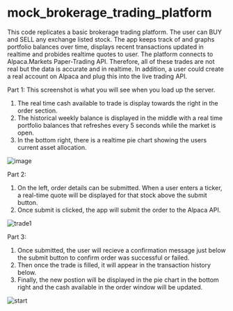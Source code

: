 # mock_brokerage_trading_platform
This code replicates a basic brokerage trading platform.
The user can BUY and SELL any exchange listed stock. The app keeps track of and graphs portfolio balances over time, displays recent transactions updated in realtime and probides realtime quotes to user.
The platform connects to Alpaca.Markets Paper-Trading API. Therefore, all of these trades are not real but the data is accurate and in realtime. In addition, a user could create a real account on Alpaca and plug this into the live trading API.


Part 1:
This screenshot is what you will see when you load up the server.
1. The real time cash available to trade is display towards the right in the order section.
2. The historical weekly balance is displayed in the middle with a real time portfolio balances that refreshes every 5 seconds while the market is open.
3. In the bottom right, there is a realtime pie chart showing the users current asset allocation.

   
![image](https://github.com/mdrum29/mock_brokerage_trading_platform/assets/96875916/0e25d2d4-ed22-438b-93d6-89918440c860)




Part 2:
1. On the left, order details can be submitted. When a user enters a ticker, a real-time quote will be displayed for that stock above the submit button.
2. Once submit is clicked, the app will submit the order to the Alpaca API.

   
![trade1](https://github.com/mdrum29/mock_brokerage_trading_platform/assets/96875916/0a2d9218-ea50-4036-9de2-f6ed4f449fd5)



Part 3:
1. Once submitted, the user will recieve a confirmation message just below the submit button to confirm order was successful or failed.
2. Then once the trade is filled, it will appear in the transaction history below.
3. Finally, the new postion will be displayed in the pie chart in the bottom right and the cash available in the order window will be updated.

   
![start](https://github.com/mdrum29/mock_brokerage_trading_platform/assets/96875916/c2281899-4d8c-4d4b-a7f3-ed58fb6f993e)
